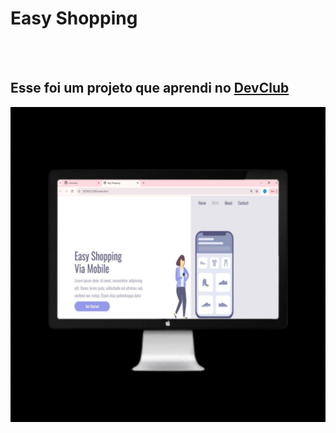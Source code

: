 <h1>Easy Shopping</h1>
<br>
<br>
<h2> Esse foi um projeto que aprendi no <a href= "https://rodolfomori.com.br/devclub">DevClub</a> </h2>
<img src="https://raw.githubusercontent.com/ruanennes/css3/refs/heads/main/demopc.jpg">
